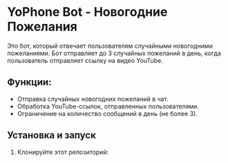 # YoPhone Bot - Новогодние Пожелания

Это бот, который отвечает пользователям случайными новогодними пожеланиями. Бот отправляет до 3 случайных пожеланий в день, когда пользователь отправляет ссылку на видео YouTube.

## Функции:
- Отправка случайных новогодних пожеланий в чат.
- Обработка YouTube-ссылок, отправленных пользователями.
- Ограничение на количество сообщений в день (не более 3).

## Установка и запуск

1. Клонируйте этот репозиторий:
